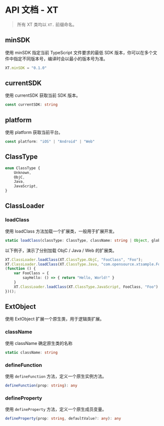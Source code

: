 # API 文档 - XT

> 所有 XT 类均以 ```XT.``` 前缀命名。

## minSDK

使用 minSDK 指定当前 TypeScript 文件要求的最低 SDK 版本，你可以在多个文件中指定不同版本号，编译时会以最小的版本号为准。

```typescript
XT.minSDK = "0.1.0"
```

## currentSDK

使用 currentSDK 获取当前 SDK 版本。

```typescript
const currentSDK: string
```

## platform

使用 platform 获取当前平台。

```typescript
const platform: "iOS" | "Android" | "Web"
```

## ClassType

```typescript
enum ClassType {
    Unknown,
    ObjC,
    Java,
    JavaScript,
}
```

## ClassLoader

### loadClass

使用 loadClass 方法加载一个扩展类，一般用于扩展开发。

```typescript
static loadClass(classType: ClassType, className: string | Object, globalName: string): void
```

以下例子，演示了分别加载 ObjC / Java / Web 的扩展类。

```typescript 
XT.ClassLoader.loadClass(XT.ClassType.ObjC, "FooClass", "Foo");
XT.ClassLoader.loadClass(XT.ClassType.Java, "com.opensource.xtsample.FooClass", "Foo");
(function () {
    var FooClass = {
        sayHello: () => { return "Hello, World!" }
    }
    XT.ClassLoader.loadClass(XT.ClassType.JavaScript, FooClass, "Foo")
})();
```

## ExtObject

使用 ExtObject 扩展一个原生类，用于逻辑类扩展。

### className

使用 className 确定原生类的名称

```typescript
static className: string
```

### defineFunction

使用 ```defineFunction``` 方法，定义一个原生实例方法。

```typescript
defineFunction(prop: string): any
```

### defineProperty

使用 ```defineProperty``` 方法，定义一个原生成员变量。

```typescript
defineProperty(prop: string, defaultValue?: any): any
```